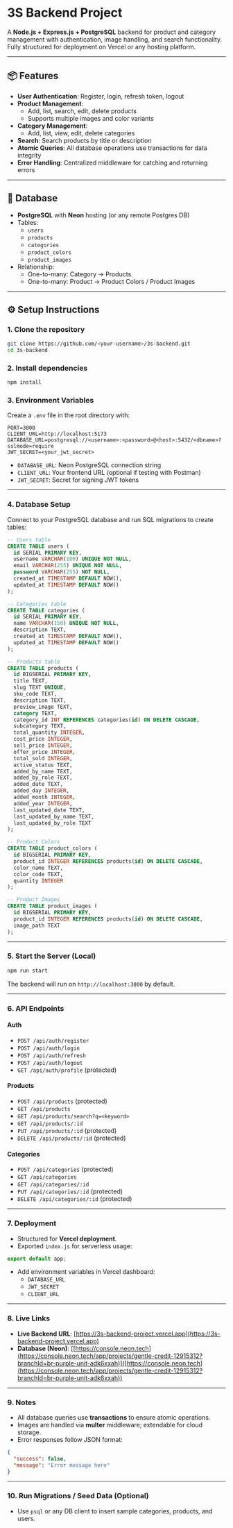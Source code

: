 # 3S Backend Project

A **Node.js + Express.js + PostgreSQL** backend for product and category management with authentication, image handling, and search functionality. Fully structured for deployment on Vercel or any hosting platform.

---

## 📦 Features

- **User Authentication**: Register, login, refresh token, logout
- **Product Management**:
  - Add, list, search, edit, delete products
  - Supports multiple images and color variants
- **Category Management**:
  - Add, list, view, edit, delete categories
- **Search**: Search products by title or description
- **Atomic Queries**: All database operations use transactions for data integrity
- **Error Handling**: Centralized middleware for catching and returning errors

---

## 💄 Database

- **PostgreSQL** with **Neon** hosting (or any remote Postgres DB)
- Tables:
  - `users`
  - `products`
  - `categories`
  - `product_colors`
  - `product_images`
- Relationship:
  - One-to-many: Category → Products
  - One-to-many: Product → Product Colors / Product Images

---

## ⚙️ Setup Instructions

### 1. Clone the repository
```bash
git clone https://github.com/<your-username>/3s-backend.git
cd 3s-backend
```

### 2. Install dependencies
```bash
npm install
```

### 3. Environment Variables

Create a `.env` file in the root directory with:

```env
PORT=3000
CLIENT_URL=http://localhost:5173
DATABASE_URL=postgresql://<username>:<password>@<host>:5432/<dbname>?sslmode=require
JWT_SECRET=<your_jwt_secret>
```

- `DATABASE_URL`: Neon PostgreSQL connection string  
- `CLIENT_URL`: Your frontend URL (optional if testing with Postman)  
- `JWT_SECRET`: Secret for signing JWT tokens

---

### 4. Database Setup

Connect to your PostgreSQL database and run SQL migrations to create tables:

```sql
-- Users table
CREATE TABLE users (
  id SERIAL PRIMARY KEY,
  username VARCHAR(100) UNIQUE NOT NULL,
  email VARCHAR(255) UNIQUE NOT NULL,
  password VARCHAR(255) NOT NULL,
  created_at TIMESTAMP DEFAULT NOW(),
  updated_at TIMESTAMP DEFAULT NOW()
);

-- Categories table
CREATE TABLE categories (
  id SERIAL PRIMARY KEY,
  name VARCHAR(150) UNIQUE NOT NULL,
  description TEXT,
  created_at TIMESTAMP DEFAULT NOW(),
  updated_at TIMESTAMP DEFAULT NOW()
);

-- Products table
CREATE TABLE products (
  id BIGSERIAL PRIMARY KEY,
  title TEXT,
  slug TEXT UNIQUE,
  sku_code TEXT,
  description TEXT,
  preview_image TEXT,
  category TEXT,
  category_id INT REFERENCES categories(id) ON DELETE CASCADE,
  subcategory TEXT,
  total_quantity INTEGER,
  cost_price INTEGER,
  sell_price INTEGER,
  offer_price INTEGER,
  total_sold INTEGER,
  active_status TEXT,
  added_by_name TEXT,
  added_by_role TEXT,
  added_date TEXT,
  added_day INTEGER,
  added_month INTEGER,
  added_year INTEGER,
  last_updated_date TEXT,
  last_updated_by_name TEXT,
  last_updated_by_role TEXT
);

-- Product Colors
CREATE TABLE product_colors (
  id BIGSERIAL PRIMARY KEY,
  product_id INTEGER REFERENCES products(id) ON DELETE CASCADE,
  color_name TEXT,
  color_code TEXT,
  quantity INTEGER
);

-- Product Images
CREATE TABLE product_images (
  id BIGSERIAL PRIMARY KEY,
  product_id INTEGER REFERENCES products(id) ON DELETE CASCADE,
  image_path TEXT
);
```

---

### 5. Start the Server (Local)
```bash
npm run start
```

The backend will run on `http://localhost:3000` by default.

---

### 6. API Endpoints

#### **Auth**
- `POST /api/auth/register`
- `POST /api/auth/login`
- `POST /api/auth/refresh`
- `POST /api/auth/logout`
- `GET /api/auth/profile` (protected)

#### **Products**
- `POST /api/products` (protected)
- `GET /api/products`
- `GET /api/products/search?q=<keyword>`
- `GET /api/products/:id`
- `PUT /api/products/:id` (protected)
- `DELETE /api/products/:id` (protected)

#### **Categories**
- `POST /api/categories` (protected)
- `GET /api/categories`
- `GET /api/categories/:id`
- `PUT /api/categories/:id` (protected)
- `DELETE /api/categories/:id` (protected)

---

### 7. Deployment

- Structured for **Vercel deployment**.
- Exported `index.js` for serverless usage:

```js
export default app;
```

- Add environment variables in Vercel dashboard:
  - `DATABASE_URL`
  - `JWT_SECRET`
  - `CLIENT_URL`

---

### 8. Live Links

- **Live Backend URL**: [https://3s-backend-project.vercel.app](https://3s-backend-project.vercel.app)  
- **Database (Neon)**: [[https://console.neon.tech](https://console.neon.tech/app/projects/gentle-credit-12915312?branchId=br-purple-unit-adk6xxah)]([https://console.neon.tech](https://console.neon.tech/app/projects/gentle-credit-12915312?branchId=br-purple-unit-adk6xxah))

---

### 9. Notes

- All database queries use **transactions** to ensure atomic operations.
- Images are handled via **multer** middleware; extendable for cloud storage.
- Error responses follow JSON format:
```json
{
  "success": false,
  "message": "Error message here"
}
```

---

### 10. Run Migrations / Seed Data (Optional)
- Use `psql` or any DB client to insert sample categories, products, and users.
```

